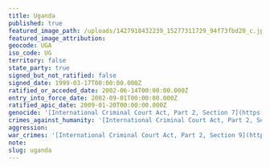 ```yaml
---
title: Uganda
published: true
featured_image_path: /uploads/1427918432239_15277311729_94f73fbd20_c.jpg
featured_image_attribution:
geocode: UGA
iso_code: UG
territory: false
state_party: true
signed_but_not_ratified: false
signed_date: 1999-03-17T00:00:00.000Z
ratified_or_acceded_date: 2002-06-14T00:00:00.000Z
entry_into_force_date: 2002-09-01T00:00:00.000Z
ratified_apic_date: 2009-01-20T00:00:00.000Z
genocide: '[International Criminal Court Act, Part 2, Section 7](https://iccdb.hrlc.net/data/doc/410/keyword/46/)'
crimes_against_humanity: '[International Criminal Court Act, Part 2, Section 8](https://iccdb.hrlc.net/data/doc/410/keyword/13/)'
aggression:
war_crimes: '[International Criminal Court Act, Part 2, Section 9](https://iccdb.hrlc.net/data/doc/410/keyword/145/)'
note:
slug: uganda
---
```



